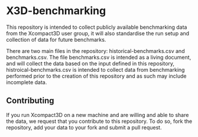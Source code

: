 # X3D-benchmarking

This repository is intended to collect publicly available benchmarking data from the Xcompact3D user
group, it will also standardise the run setup and collection of data for future benchmarks.

There are two main files in the repository: historical-benchmarks.csv and benchmarks.csv.
The file benchmarks.csv is intended as a living document, and will collect the data based on the
input defined in this repository, histroical-benchmarks.csv is intended to collect data from
benchmarking performed prior to the creation of this repository and as such may include incomplete
data.

## Contributing

If you run Xcompact3D on a new machine and are willing and able to share the data, we request that
you contribute to this repository.
To do so, fork the repository, add your data to your fork and submit a pull request.
